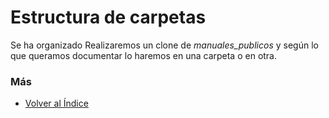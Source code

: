 # Estructura de carpetas

Se ha organizado 
Realizaremos un clone de *manuales_publicos* y según lo que queramos documentar lo haremos en una carpeta o en otra.

### Más

  * [Volver al Índice](./index.md)